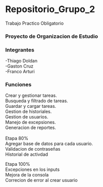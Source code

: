 # Repositorio_Grupo_2
Trabajo Practico Obligatorio

### Proyecto de Organizacion de Estudio


### Integrantes

  -Thiago Doldan<br>
  -Gaston Cruz<br>
  -Franco Arturi

  
### Funciones
Crear y gestionar tareas. <br>
Busqueda y filtrado de tareas.<br>
Guardar y cargar tareas.<br>
Gestion de historiales.<br>
Gestion de usuarios.<br>
Manejo de excepsiones.<br>
Generacion de reportes.<br>
<br>
Etapa 80%<br>
Agregar base de datos para cada usuario.<br>
Validacion de contraseñas<br>
Historial de activdad<br>


Etapa 100%<br>
Excepciones en los inputs<br>
Mejora de la consola<br>
Correcion de error al crear usuario<br>